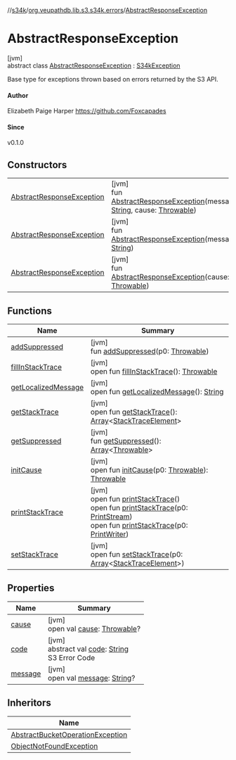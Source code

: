 //[s34k](../../../index.md)/[org.veupathdb.lib.s3.s34k.errors](../index.md)/[AbstractResponseException](index.md)

# AbstractResponseException

[jvm]\
abstract class [AbstractResponseException](index.md) : [S34kException](../-s34k-exception/index.md)

Base type for exceptions thrown based on errors returned by the S3 API.

#### Author

Elizabeth Paige Harper https://github.com/Foxcapades

#### Since

v0.1.0

## Constructors

| | |
|---|---|
| [AbstractResponseException](-abstract-response-exception.md) | [jvm]<br>fun [AbstractResponseException](-abstract-response-exception.md)(message: [String](https://kotlinlang.org/api/latest/jvm/stdlib/kotlin/-string/index.html), cause: [Throwable](https://kotlinlang.org/api/latest/jvm/stdlib/kotlin/-throwable/index.html)) |
| [AbstractResponseException](-abstract-response-exception.md) | [jvm]<br>fun [AbstractResponseException](-abstract-response-exception.md)(message: [String](https://kotlinlang.org/api/latest/jvm/stdlib/kotlin/-string/index.html)) |
| [AbstractResponseException](-abstract-response-exception.md) | [jvm]<br>fun [AbstractResponseException](-abstract-response-exception.md)(cause: [Throwable](https://kotlinlang.org/api/latest/jvm/stdlib/kotlin/-throwable/index.html)) |

## Functions

| Name | Summary |
|---|---|
| [addSuppressed](../../org.veupathdb.lib.s3.s34k.requests.object.directory/-directory-object-delete-error/index.md#282858770%2FFunctions%2F-1216412040) | [jvm]<br>fun [addSuppressed](../../org.veupathdb.lib.s3.s34k.requests.object.directory/-directory-object-delete-error/index.md#282858770%2FFunctions%2F-1216412040)(p0: [Throwable](https://kotlinlang.org/api/latest/jvm/stdlib/kotlin/-throwable/index.html)) |
| [fillInStackTrace](../../org.veupathdb.lib.s3.s34k.requests.object.directory/-directory-object-delete-error/index.md#-1102069925%2FFunctions%2F-1216412040) | [jvm]<br>open fun [fillInStackTrace](../../org.veupathdb.lib.s3.s34k.requests.object.directory/-directory-object-delete-error/index.md#-1102069925%2FFunctions%2F-1216412040)(): [Throwable](https://kotlinlang.org/api/latest/jvm/stdlib/kotlin/-throwable/index.html) |
| [getLocalizedMessage](../../org.veupathdb.lib.s3.s34k.requests.object.directory/-directory-object-delete-error/index.md#1043865560%2FFunctions%2F-1216412040) | [jvm]<br>open fun [getLocalizedMessage](../../org.veupathdb.lib.s3.s34k.requests.object.directory/-directory-object-delete-error/index.md#1043865560%2FFunctions%2F-1216412040)(): [String](https://kotlinlang.org/api/latest/jvm/stdlib/kotlin/-string/index.html) |
| [getStackTrace](../../org.veupathdb.lib.s3.s34k.requests.object.directory/-directory-object-delete-error/index.md#2050903719%2FFunctions%2F-1216412040) | [jvm]<br>open fun [getStackTrace](../../org.veupathdb.lib.s3.s34k.requests.object.directory/-directory-object-delete-error/index.md#2050903719%2FFunctions%2F-1216412040)(): [Array](https://kotlinlang.org/api/latest/jvm/stdlib/kotlin/-array/index.html)&lt;[StackTraceElement](https://docs.oracle.com/javase/8/docs/api/java/lang/StackTraceElement.html)&gt; |
| [getSuppressed](../../org.veupathdb.lib.s3.s34k.requests.object.directory/-directory-object-delete-error/index.md#672492560%2FFunctions%2F-1216412040) | [jvm]<br>fun [getSuppressed](../../org.veupathdb.lib.s3.s34k.requests.object.directory/-directory-object-delete-error/index.md#672492560%2FFunctions%2F-1216412040)(): [Array](https://kotlinlang.org/api/latest/jvm/stdlib/kotlin/-array/index.html)&lt;[Throwable](https://kotlinlang.org/api/latest/jvm/stdlib/kotlin/-throwable/index.html)&gt; |
| [initCause](../../org.veupathdb.lib.s3.s34k.requests.object.directory/-directory-object-delete-error/index.md#-418225042%2FFunctions%2F-1216412040) | [jvm]<br>open fun [initCause](../../org.veupathdb.lib.s3.s34k.requests.object.directory/-directory-object-delete-error/index.md#-418225042%2FFunctions%2F-1216412040)(p0: [Throwable](https://kotlinlang.org/api/latest/jvm/stdlib/kotlin/-throwable/index.html)): [Throwable](https://kotlinlang.org/api/latest/jvm/stdlib/kotlin/-throwable/index.html) |
| [printStackTrace](../../org.veupathdb.lib.s3.s34k.requests.object.directory/-directory-object-delete-error/index.md#-1769529168%2FFunctions%2F-1216412040) | [jvm]<br>open fun [printStackTrace](../../org.veupathdb.lib.s3.s34k.requests.object.directory/-directory-object-delete-error/index.md#-1769529168%2FFunctions%2F-1216412040)()<br>open fun [printStackTrace](../../org.veupathdb.lib.s3.s34k.requests.object.directory/-directory-object-delete-error/index.md#1841853697%2FFunctions%2F-1216412040)(p0: [PrintStream](https://docs.oracle.com/javase/8/docs/api/java/io/PrintStream.html))<br>open fun [printStackTrace](../../org.veupathdb.lib.s3.s34k.requests.object.directory/-directory-object-delete-error/index.md#1175535278%2FFunctions%2F-1216412040)(p0: [PrintWriter](https://docs.oracle.com/javase/8/docs/api/java/io/PrintWriter.html)) |
| [setStackTrace](../../org.veupathdb.lib.s3.s34k.requests.object.directory/-directory-object-delete-error/index.md#2135801318%2FFunctions%2F-1216412040) | [jvm]<br>open fun [setStackTrace](../../org.veupathdb.lib.s3.s34k.requests.object.directory/-directory-object-delete-error/index.md#2135801318%2FFunctions%2F-1216412040)(p0: [Array](https://kotlinlang.org/api/latest/jvm/stdlib/kotlin/-array/index.html)&lt;[StackTraceElement](https://docs.oracle.com/javase/8/docs/api/java/lang/StackTraceElement.html)&gt;) |

## Properties

| Name | Summary |
|---|---|
| [cause](../../org.veupathdb.lib.s3.s34k.requests.object.directory/-directory-object-delete-error/index.md#-654012527%2FProperties%2F-1216412040) | [jvm]<br>open val [cause](../../org.veupathdb.lib.s3.s34k.requests.object.directory/-directory-object-delete-error/index.md#-654012527%2FProperties%2F-1216412040): [Throwable](https://kotlinlang.org/api/latest/jvm/stdlib/kotlin/-throwable/index.html)? |
| [code](code.md) | [jvm]<br>abstract val [code](code.md): [String](https://kotlinlang.org/api/latest/jvm/stdlib/kotlin/-string/index.html)<br>S3 Error Code |
| [message](../../org.veupathdb.lib.s3.s34k.requests.object.directory/-directory-object-delete-error/index.md#1824300659%2FProperties%2F-1216412040) | [jvm]<br>open val [message](../../org.veupathdb.lib.s3.s34k.requests.object.directory/-directory-object-delete-error/index.md#1824300659%2FProperties%2F-1216412040): [String](https://kotlinlang.org/api/latest/jvm/stdlib/kotlin/-string/index.html)? |

## Inheritors

| Name |
|---|
| [AbstractBucketOperationException](../-abstract-bucket-operation-exception/index.md) |
| [ObjectNotFoundException](../-object-not-found-exception/index.md) |

